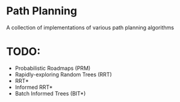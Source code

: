# Path Planning
A collection of implementations of various path planning algorithms


# TODO:
* Probabilistic Roadmaps (PRM)
* Rapidly-exploring Random Trees (RRT)
* RRT*
* Informed RRT*
* Batch Informed Trees (BIT*)

